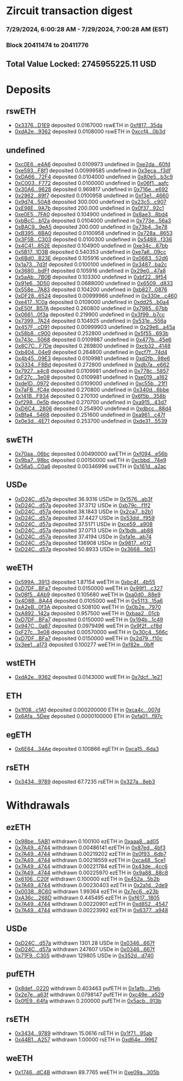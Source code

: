# Zircuit transaction digest
### 7/29/2024, 6:00:28 AM - 7/29/2024, 7:00:28 AM (EST)
### Block 20411474 to 20411776

## Total Value Locked: 2745955225.11 USD

# Deposits
## rswETH
- [0x3376...D1E9](https://etherscan.io/address/0x33763c93FE08b369708fBcb8E2897F3DA245D1E9) deposited 0.0167000 rswETH in [0xf817...35da](https://etherscan.io/tx/0x33763c93FE08b369708fBcb8E2897F3DA245D1E9)
- [0xdA2e...9362](https://etherscan.io/address/0xdA2ec5aD9b89fb663f2a7E5eb3149570E2e59362) deposited 0.0108000 rswETH in [0xccf4...0b3d](https://etherscan.io/tx/0xdA2ec5aD9b89fb663f2a7E5eb3149570E2e59362)
## undefined
- [0xc0E6...e4A6](https://etherscan.io/address/0xc0E675629fa7bf123fFaa6b9A317e167C4Dde4A6) deposited 0.0109973 undefined in [0xe2da...60fd](https://etherscan.io/tx/0xc0E675629fa7bf123fFaa6b9A317e167C4Dde4A6)
- [0xe593...F8f1](https://etherscan.io/address/0xe593062b5521140FcD0b42d1727Bb9f5E79aF8f1) deposited 0.00999585 undefined in [0x3eca...f3df](https://etherscan.io/tx/0xe593062b5521140FcD0b42d1727Bb9f5E79aF8f1)
- [0xDA66...72F4](https://etherscan.io/address/0xDA6620C4d46ca0d7e8a06A37Bb76C294988072F4) deposited 0.0104000 undefined in [0x80e5...b3c9](https://etherscan.io/tx/0xDA6620C4d46ca0d7e8a06A37Bb76C294988072F4)
- [0xC003...F772](https://etherscan.io/address/0xC0032b4652dBEab6676A4E26D5FF7369a034F772) deposited 0.0100000 undefined in [0x06f1...aafc](https://etherscan.io/tx/0xC0032b4652dBEab6676A4E26D5FF7369a034F772)
- [0x30A6...9628](https://etherscan.io/address/0x30A6BcaD74534fa05Fb039D36B80d36d92a99628) deposited 0.969817 undefined in [0x716e...e692](https://etherscan.io/tx/0x30A6BcaD74534fa05Fb039D36B80d36d92a99628)
- [0x2962...89f7](https://etherscan.io/address/0x296208eC95D688883E5BDD2B1708BE06b09f89f7) deposited 0.0100958 undefined in [0xf3e1...4660](https://etherscan.io/tx/0x296208eC95D688883E5BDD2B1708BE06b09f89f7)
- [0x9d74...50A8](https://etherscan.io/address/0x9d74c6Ef52E1dC5D79bd85578D6C7220340F50A8) deposited 300.000 undefined in [0x23c5...c907](https://etherscan.io/tx/0x9d74c6Ef52E1dC5D79bd85578D6C7220340F50A8)
- [0xE98E...9A7b](https://etherscan.io/address/0xE98E395859A1D3cdea8e6543c8d1E2aca8639A7b) deposited 200.000 undefined in [0x0f37...92c1](https://etherscan.io/tx/0xE98E395859A1D3cdea8e6543c8d1E2aca8639A7b)
- [0xe0E5...7FA0](https://etherscan.io/address/0xe0E561eb9D228486f5BA5B3ee8188897D35b7FA0) deposited 0.104900 undefined in [0x8ae3...8bd4](https://etherscan.io/tx/0xe0E561eb9D228486f5BA5B3ee8188897D35b7FA0)
- [0xbBcC...b12a](https://etherscan.io/address/0xbBcC5FCfEE48625984c0d0d31D50c16ad052b12a) deposited 0.0104000 undefined in [0x773e...56a3](https://etherscan.io/tx/0xbBcC5FCfEE48625984c0d0d31D50c16ad052b12a)
- [0xBAC9...9eA5](https://etherscan.io/address/0xBAC90c6C85d203433ebDee63B5aB50c9A2dC9eA5) deposited 200.000 undefined in [0x73b4...3e78](https://etherscan.io/tx/0xBAC90c6C85d203433ebDee63B5aB50c9A2dC9eA5)
- [0xB395...8BA0](https://etherscan.io/address/0xB3959f7915B6Fb78E38184E9aECA613338168BA0) deposited 0.0100958 undefined in [0x728a...8653](https://etherscan.io/tx/0xB3959f7915B6Fb78E38184E9aECA613338168BA0)
- [0x3F5B...C303](https://etherscan.io/address/0x3F5Bde86E92A630f3d5360649d359cbbD064C303) deposited 0.0100300 undefined in [0x5489...f336](https://etherscan.io/tx/0x3F5Bde86E92A630f3d5360649d359cbbD064C303)
- [0x4C41...852E](https://etherscan.io/address/0x4C4126048a6092480b4F849Fd7d63D87Cb7C852E) deposited 0.104900 undefined in [0xe34c...87bb](https://etherscan.io/tx/0x4C4126048a6092480b4F849Fd7d63D87Cb7C852E)
- [0x5B17...1D3B](https://etherscan.io/address/0x5B1793980ba02DF74A342ead7338905829411D3B) deposited 0.540353 undefined in [0xe7a6...09cc](https://etherscan.io/tx/0x5B1793980ba02DF74A342ead7338905829411D3B)
- [0x6Bd0...B23E](https://etherscan.io/address/0x6Bd0DA526f49515e65c1428B9060627051FBB23E) deposited 0.105916 undefined in [0x0683...52d6](https://etherscan.io/tx/0x6Bd0DA526f49515e65c1428B9060627051FBB23E)
- [0x1a73...7d3f](https://etherscan.io/address/0x1a73142552350895C239569bD122051B62d57d3f) deposited 0.0100100 undefined in [0x3487...ba2c](https://etherscan.io/tx/0x1a73142552350895C239569bD122051B62d57d3f)
- [0x3680...bdFf](https://etherscan.io/address/0x3680E94f6C505EAEaEF28aED0c6e51Fc925DbdFf) deposited 0.105916 undefined in [0x29e0...47a8](https://etherscan.io/tx/0x3680E94f6C505EAEaEF28aED0c6e51Fc925DbdFf)
- [0x5aAb...7B0B](https://etherscan.io/address/0x5aAbab3c4cD6f75690A72b7F4c8C5761f6267B0B) deposited 0.103300 undefined in [0xbf22...9f54](https://etherscan.io/tx/0x5aAbab3c4cD6f75690A72b7F4c8C5761f6267B0B)
- [0x91e6...3D50](https://etherscan.io/address/0x91e6a4Ad2Cc1018B87CFCf0d467E99C0255E3D50) deposited 0.0688000 undefined in [0x6509...d833](https://etherscan.io/tx/0x91e6a4Ad2Cc1018B87CFCf0d467E99C0255E3D50)
- [0x558e...7A83](https://etherscan.io/address/0x558e0b7851cBb0ccB7bFae0098F2905ff50F7A83) deposited 0.104200 undefined in [0xb827...0876](https://etherscan.io/tx/0x558e0b7851cBb0ccB7bFae0098F2905ff50F7A83)
- [0xDF28...6524](https://etherscan.io/address/0xDF288eECa295b3B287528486600be29AbD5f6524) deposited 0.00999966 undefined in [0x330e...c460](https://etherscan.io/tx/0xDF288eECa295b3B287528486600be29AbD5f6524)
- [0xe417...1C0a](https://etherscan.io/address/0xe417dC92c642A349f4566CEC3AeA633055d81C0a) deposited 0.0109000 undefined in [0xdd25...b0a4](https://etherscan.io/tx/0xe417dC92c642A349f4566CEC3AeA633055d81C0a)
- [0xE50f...B57A](https://etherscan.io/address/0xE50f4ea8f07407FF406869C14220ab2D030bB57A) deposited 0.260800 undefined in [0x7985...67bb](https://etherscan.io/tx/0xE50f4ea8f07407FF406869C14220ab2D030bB57A)
- [0x0661...0f3a](https://etherscan.io/address/0x0661CF53e79dfbD7603B7cD5E4187ea391820f3a) deposited 0.219900 undefined in [0x3f99...b7cc](https://etherscan.io/tx/0x0661CF53e79dfbD7603B7cD5E4187ea391820f3a)
- [0x7399...7A24](https://etherscan.io/address/0x739927e998A1EA425EC9C4Fe17917cb516Ba7A24) deposited 0.104925 undefined in [0x531e...556a](https://etherscan.io/tx/0x739927e998A1EA425EC9C4Fe17917cb516Ba7A24)
- [0x457F...cD91](https://etherscan.io/address/0x457FB9D6c9D4784c8Ef445B066F7470256DbcD91) deposited 0.00999903 undefined in [0x29e6...a45a](https://etherscan.io/tx/0x457FB9D6c9D4784c8Ef445B066F7470256DbcD91)
- [0x58b8...c900](https://etherscan.io/address/0x58b8C2A1C4985D1664ec9190f9312AB4AA7Ac900) deposited 0.252800 undefined in [0x5f55...693b](https://etherscan.io/tx/0x58b8C2A1C4985D1664ec9190f9312AB4AA7Ac900)
- [0x743c...5068](https://etherscan.io/address/0x743ca0E2D4aD79e298CAcDDC661D6b857c5f5068) deposited 0.0109987 undefined in [0x477b...45e6](https://etherscan.io/tx/0x743ca0E2D4aD79e298CAcDDC661D6b857c5f5068)
- [0x8C7C...F7De](https://etherscan.io/address/0x8C7C51F367cEAaFB9EF350c916C66F70239AF7De) deposited 0.269800 undefined in [0xcb32...4148](https://etherscan.io/tx/0x8C7C51F367cEAaFB9EF350c916C66F70239AF7De)
- [0xb404...04e9](https://etherscan.io/address/0xb404d25C43b678d18Ec948Ea87718943885004e9) deposited 0.264800 undefined in [0xcf7f...74d4](https://etherscan.io/tx/0xb404d25C43b678d18Ec948Ea87718943885004e9)
- [0x4b45...09E3](https://etherscan.io/address/0x4b451b20EB75F4a564D82c4Cfd3CE3FAE22b09E3) deposited 0.0109981 undefined in [0xd2fb...98e6](https://etherscan.io/tx/0x4b451b20EB75F4a564D82c4Cfd3CE3FAE22b09E3)
- [0x3334...F8Bd](https://etherscan.io/address/0x3334aFf64fD2a460BDa63e2650d936fA139bF8Bd) deposited 0.272800 undefined in [0xdb7a...e662](https://etherscan.io/tx/0x3334aFf64fD2a460BDa63e2650d936fA139bF8Bd)
- [0x7927...a4c8](https://etherscan.io/address/0x7927e5eee5583Cf1c77747A1C80837553A57a4c8) deposited 0.0109981 undefined in [0x778c...5857](https://etherscan.io/tx/0x7927e5eee5583Cf1c77747A1C80837553A57a4c8)
- [0xF27c...3e08](https://etherscan.io/address/0xF27c3af205B930E6B85B5150f3fFff942b6F3e08) deposited 0.0109981 undefined in [0xe019...a162](https://etherscan.io/tx/0xF27c3af205B930E6B85B5150f3fFff942b6F3e08)
- [0xde1D...0972](https://etherscan.io/address/0xde1D0EF1A1310B2630Fe85Bb2558f1c9a9700972) deposited 0.0109000 undefined in [0xc55b...21f1](https://etherscan.io/tx/0xde1D0EF1A1310B2630Fe85Bb2558f1c9a9700972)
- [0x7aFB...fC4e](https://etherscan.io/address/0x7aFBfd2012B7CcCA8105dE9eE870eF0d80f9fC4e) deposited 0.270800 undefined in [0x340d...6bbe](https://etherscan.io/tx/0x7aFBfd2012B7CcCA8105dE9eE870eF0d80f9fC4e)
- [0x141B...F934](https://etherscan.io/address/0x141B8918eDfA022ceE7E015a0e129C2f15ABF934) deposited 0.270100 undefined in [0x6f5b...358b](https://etherscan.io/tx/0x141B8918eDfA022ceE7E015a0e129C2f15ABF934)
- [0xf298...0e5b](https://etherscan.io/address/0xf298Bef88774F45F9a60D530FD3069F7AB870e5b) deposited 0.270700 undefined in [0xa915...43d7](https://etherscan.io/tx/0xf298Bef88774F45F9a60D530FD3069F7AB870e5b)
- [0xD6C4...2806](https://etherscan.io/address/0xD6C4273412407d2C119E27eDC1f564d94Bf32806) deposited 0.254900 undefined in [0xdbcc...88d4](https://etherscan.io/tx/0xD6C4273412407d2C119E27eDC1f564d94Bf32806)
- [0xBfa4...5468](https://etherscan.io/address/0xBfa464Bc18c7E86CF238d8E94c047263Fca75468) deposited 0.251600 undefined in [0xa961...c47f](https://etherscan.io/tx/0xBfa464Bc18c7E86CF238d8E94c047263Fca75468)
- [0x0e3d...4E71](https://etherscan.io/address/0x0e3d98eab27F2E66855f13eA63332E8E630F4E71) deposited 0.253700 undefined in [0xde31...5539](https://etherscan.io/tx/0x0e3d98eab27F2E66855f13eA63332E8E630F4E71)
## swETH
- [0x70aa...06bc](https://etherscan.io/address/0x70aaD6fB27f57461FC97B8F6d5e424D72b5e06bc) deposited 0.00490000 swETH in [0xf094...e56b](https://etherscan.io/tx/0x70aaD6fB27f57461FC97B8F6d5e424D72b5e06bc)
- [0x9ba7...98bc](https://etherscan.io/address/0x9ba7849B04762547Bb582414E6712679b34698bc) deposited 0.00150000 swETH in [0xcbbd...74e9](https://etherscan.io/tx/0x9ba7849B04762547Bb582414E6712679b34698bc)
- [0x56a5...C0a6](https://etherscan.io/address/0x56a5dC1963Ae96f7A0a3E92097b4Eea5e073C0a6) deposited 0.00346996 swETH in [0x161d...a2ac](https://etherscan.io/tx/0x56a5dC1963Ae96f7A0a3E92097b4Eea5e073C0a6)
## USDe
- [0xD24C...d57a](https://etherscan.io/address/0xD24Cfe2d0fa81369ca6291c28ac5426e16B6d57a) deposited 36.9316 USDe in [0x1576...ab3f](https://etherscan.io/tx/0xD24Cfe2d0fa81369ca6291c28ac5426e16B6d57a)
- [0xD24C...d57a](https://etherscan.io/address/0xD24Cfe2d0fa81369ca6291c28ac5426e16B6d57a) deposited 37.3712 USDe in [0xb79c...f1f2](https://etherscan.io/tx/0xD24Cfe2d0fa81369ca6291c28ac5426e16B6d57a)
- [0xD24C...d57a](https://etherscan.io/address/0xD24Cfe2d0fa81369ca6291c28ac5426e16B6d57a) deposited 38.1843 USDe in [0x2ca7...b2b1](https://etherscan.io/tx/0xD24Cfe2d0fa81369ca6291c28ac5426e16B6d57a)
- [0xD24C...d57a](https://etherscan.io/address/0xD24Cfe2d0fa81369ca6291c28ac5426e16B6d57a) deposited 37.4427 USDe in [0x53dd...f959](https://etherscan.io/tx/0xD24Cfe2d0fa81369ca6291c28ac5426e16B6d57a)
- [0xD24C...d57a](https://etherscan.io/address/0xD24Cfe2d0fa81369ca6291c28ac5426e16B6d57a) deposited 37.5171 USDe in [0xce59...a908](https://etherscan.io/tx/0xD24Cfe2d0fa81369ca6291c28ac5426e16B6d57a)
- [0xD24C...d57a](https://etherscan.io/address/0xD24Cfe2d0fa81369ca6291c28ac5426e16B6d57a) deposited 37.0713 USDe in [0x1bdb...ab88](https://etherscan.io/tx/0xD24Cfe2d0fa81369ca6291c28ac5426e16B6d57a)
- [0xD24C...d57a](https://etherscan.io/address/0xD24Cfe2d0fa81369ca6291c28ac5426e16B6d57a) deposited 37.4194 USDe in [0xfa1e...ab74](https://etherscan.io/tx/0xD24Cfe2d0fa81369ca6291c28ac5426e16B6d57a)
- [0xD24C...d57a](https://etherscan.io/address/0xD24Cfe2d0fa81369ca6291c28ac5426e16B6d57a) deposited 136908 USDe in [0x9817...e012](https://etherscan.io/tx/0xD24Cfe2d0fa81369ca6291c28ac5426e16B6d57a)
- [0xD24C...d57a](https://etherscan.io/address/0xD24Cfe2d0fa81369ca6291c28ac5426e16B6d57a) deposited 50.8933 USDe in [0x3668...5b51](https://etherscan.io/tx/0xD24Cfe2d0fa81369ca6291c28ac5426e16B6d57a)
## weETH
- [0x599A...3913](https://etherscan.io/address/0x599A6CA3A9E1DCd8fD873639F53030BBFA233913) deposited 1.87154 weETH in [0xbc4f...4b55](https://etherscan.io/tx/0x599A6CA3A9E1DCd8fD873639F53030BBFA233913)
- [0xD7DF...BFa7](https://etherscan.io/address/0xD7DF7E085214743530afF339aFC420c7c720BFa7) deposited 0.0150000 weETH in [0x99f1...c327](https://etherscan.io/tx/0xD7DF7E085214743530afF339aFC420c7c720BFa7)
- [0x08f5...4Ab9](https://etherscan.io/address/0x08f518f11398A65Fd97B3D29ed8841F9F11c4Ab9) deposited 0.105680 weETH in [0xa0d0...88e9](https://etherscan.io/tx/0x08f518f11398A65Fd97B3D29ed8841F9F11c4Ab9)
- [0x4D8B...8A44](https://etherscan.io/address/0x4D8B0988C6096fE9d701E29b3bd6d4d173B58A44) deposited 0.0105000 weETH in [0x5113...15a6](https://etherscan.io/tx/0x4D8B0988C6096fE9d701E29b3bd6d4d173B58A44)
- [0xA2eB...0f3A](https://etherscan.io/address/0xA2eBcE9e8FB7580F4D36a201f967FCfdDFcb0f3A) deposited 0.508100 weETH in [0x0b2e...7970](https://etherscan.io/tx/0xA2eBcE9e8FB7580F4D36a201f967FCfdDFcb0f3A)
- [0xA892...142a](https://etherscan.io/address/0xA892B4152Cde481d0B633c78EC947485a356142a) deposited 0.957500 weETH in [0xbaa2...01cb](https://etherscan.io/tx/0xA892B4152Cde481d0B633c78EC947485a356142a)
- [0xD7DF...BFa7](https://etherscan.io/address/0xD7DF7E085214743530afF339aFC420c7c720BFa7) deposited 0.0150000 weETH in [0x194b...1c49](https://etherscan.io/tx/0xD7DF7E085214743530afF339aFC420c7c720BFa7)
- [0x947C...0a87](https://etherscan.io/address/0x947C55B37926A533b41Ecec4844bbb3B6a060a87) deposited 0.0979496 weETH in [0x9f2f...cf8d](https://etherscan.io/tx/0x947C55B37926A533b41Ecec4844bbb3B6a060a87)
- [0xF27c...3e08](https://etherscan.io/address/0xF27c3af205B930E6B85B5150f3fFff942b6F3e08) deposited 0.00570000 weETH in [0x30c4...566c](https://etherscan.io/tx/0xF27c3af205B930E6B85B5150f3fFff942b6F3e08)
- [0xD7DF...BFa7](https://etherscan.io/address/0xD7DF7E085214743530afF339aFC420c7c720BFa7) deposited 0.0150000 weETH in [0x2d79...f10c](https://etherscan.io/tx/0xD7DF7E085214743530afF339aFC420c7c720BFa7)
- [0x3ee1...a173](https://etherscan.io/address/0x3ee18d7BE0fe86968b2Ae51FCec1d3b0575ba173) deposited 0.100277 weETH in [0xf82e...0bff](https://etherscan.io/tx/0x3ee18d7BE0fe86968b2Ae51FCec1d3b0575ba173)
## wstETH
- [0xdA2e...9362](https://etherscan.io/address/0xdA2ec5aD9b89fb663f2a7E5eb3149570E2e59362) deposited 0.0143000 wstETH in [0x7dcf...1e21](https://etherscan.io/tx/0xdA2ec5aD9b89fb663f2a7E5eb3149570E2e59362)
## ETH
- [0x1f08...c1A1](https://etherscan.io/address/0x1f083AC1F4d81f5E6dA584bb67358744a62Ec1A1) deposited 0.000200000 ETH in [0xca4c...007d](https://etherscan.io/tx/0x1f083AC1F4d81f5E6dA584bb67358744a62Ec1A1)
- [0x6Afa...5Dee](https://etherscan.io/address/0x6Afa95929c087bd4f455D995d4f312b690fb5Dee) deposited 0.0000100000 ETH in [0xfa01...f97c](https://etherscan.io/tx/0x6Afa95929c087bd4f455D995d4f312b690fb5Dee)
## egETH
- [0x6E64...34Ae](https://etherscan.io/address/0x6E64c82423D418368bf5284EdcA24b606a7834Ae) deposited 0.100866 egETH in [0xca15...6da3](https://etherscan.io/tx/0x6E64c82423D418368bf5284EdcA24b606a7834Ae)
## rsETH
- [0x3434...9789](https://etherscan.io/address/0x34349c5569e7B846c3558961552D2202760A9789) deposited 67.7235 rsETH in [0x327a...8eb3](https://etherscan.io/tx/0x34349c5569e7B846c3558961552D2202760A9789)
# Withdrawals
## ezETH
- [0x98be...5AB1](https://etherscan.io/address/0x98be9E893D2b01d8a0F2530fAA4eb0F3DdB05AB1) withdrawn 0.100100 ezETH in [0xaaa8...ad05](https://etherscan.io/tx/0x98be9E893D2b01d8a0F2530fAA4eb0F3DdB05AB1)
- [0x7A49...4744](https://etherscan.io/address/0x7A493Be5c2ce014cD049Bf178a1ac0Db1B434744) withdrawn 0.00486141 ezETH in [0x87ed...4bf3](https://etherscan.io/tx/0x7A493Be5c2ce014cD049Bf178a1ac0Db1B434744)
- [0x7A49...4744](https://etherscan.io/address/0x7A493Be5c2ce014cD049Bf178a1ac0Db1B434744) withdrawn 0.00219202 ezETH in [0x0f93...6db7](https://etherscan.io/tx/0x7A493Be5c2ce014cD049Bf178a1ac0Db1B434744)
- [0x7A49...4744](https://etherscan.io/address/0x7A493Be5c2ce014cD049Bf178a1ac0Db1B434744) withdrawn 0.00218559 ezETH in [0xca48...5ce1](https://etherscan.io/tx/0x7A493Be5c2ce014cD049Bf178a1ac0Db1B434744)
- [0x7A49...4744](https://etherscan.io/address/0x7A493Be5c2ce014cD049Bf178a1ac0Db1B434744) withdrawn 0.00221784 ezETH in [0x43de...4cc6](https://etherscan.io/tx/0x7A493Be5c2ce014cD049Bf178a1ac0Db1B434744)
- [0x7A49...4744](https://etherscan.io/address/0x7A493Be5c2ce014cD049Bf178a1ac0Db1B434744) withdrawn 0.00225970 ezETH in [0x9a88...88c8](https://etherscan.io/tx/0x7A493Be5c2ce014cD049Bf178a1ac0Db1B434744)
- [0x6106...C20f](https://etherscan.io/address/0x61068AbfB8349f90bd0bAb12347ec10e0C55C20f) withdrawn 0.100000 ezETH in [0x452a...5b2b](https://etherscan.io/tx/0x61068AbfB8349f90bd0bAb12347ec10e0C55C20f)
- [0x7A49...4744](https://etherscan.io/address/0x7A493Be5c2ce014cD049Bf178a1ac0Db1B434744) withdrawn 0.00230403 ezETH in [0x2a1d...2de9](https://etherscan.io/tx/0x7A493Be5c2ce014cD049Bf178a1ac0Db1B434744)
- [0x0038...8C60](https://etherscan.io/address/0x003814A176D587C13c8efE04cBD7790418388C60) withdrawn 1.99364 ezETH in [0x7ec6...e23b](https://etherscan.io/tx/0x003814A176D587C13c8efE04cBD7790418388C60)
- [0xA36c...268D](https://etherscan.io/address/0xA36c7c034809160012b652a73180556312D0268D) withdrawn 0.445495 ezETH in [0xf617...1805](https://etherscan.io/tx/0xA36c7c034809160012b652a73180556312D0268D)
- [0x7A49...4744](https://etherscan.io/address/0x7A493Be5c2ce014cD049Bf178a1ac0Db1B434744) withdrawn 0.00220901 ezETH in [0xd852...4547](https://etherscan.io/tx/0x7A493Be5c2ce014cD049Bf178a1ac0Db1B434744)
- [0x7A49...4744](https://etherscan.io/address/0x7A493Be5c2ce014cD049Bf178a1ac0Db1B434744) withdrawn 0.00223992 ezETH in [0x6377...a948](https://etherscan.io/tx/0x7A493Be5c2ce014cD049Bf178a1ac0Db1B434744)
## USDe
- [0xD24C...d57a](https://etherscan.io/address/0xD24Cfe2d0fa81369ca6291c28ac5426e16B6d57a) withdrawn 1301.28 USDe in [0x0346...667f](https://etherscan.io/tx/0xD24Cfe2d0fa81369ca6291c28ac5426e16B6d57a)
- [0xD24C...d57a](https://etherscan.io/address/0xD24Cfe2d0fa81369ca6291c28ac5426e16B6d57a) withdrawn 247607 USDe in [0x0346...667f](https://etherscan.io/tx/0xD24Cfe2d0fa81369ca6291c28ac5426e16B6d57a)
- [0x71F9...C305](https://etherscan.io/address/0x71F9C6224D5e7735f617Db29B4AC66a9F298C305) withdrawn 129805 USDe in [0x352d...d740](https://etherscan.io/tx/0x71F9C6224D5e7735f617Db29B4AC66a9F298C305)
## pufETH
- [0x8def...0220](https://etherscan.io/address/0x8def0445479F5B57Df0A065Ea85ec3485fc40220) withdrawn 0.403463 pufETH in [0x1afb...21eb](https://etherscan.io/tx/0x8def0445479F5B57Df0A065Ea85ec3485fc40220)
- [0x2e7e...a63f](https://etherscan.io/address/0x2e7e0E27c43bee6660B8E626Bae0F65E4758a63f) withdrawn 0.0798147 pufETH in [0xc49e...a529](https://etherscan.io/tx/0x2e7e0E27c43bee6660B8E626Bae0F65E4758a63f)
- [0x0fE9...64fa](https://etherscan.io/address/0x0fE9f3A40F44bfDDBb9D99F3A6E0f62b694D64fa) withdrawn 0.200000 pufETH in [0x5acb...913b](https://etherscan.io/tx/0x0fE9f3A40F44bfDDBb9D99F3A6E0f62b694D64fa)
## rsETH
- [0x3434...9789](https://etherscan.io/address/0x34349c5569e7B846c3558961552D2202760A9789) withdrawn 15.0616 rsETH in [0x1f71...95ab](https://etherscan.io/tx/0x34349c5569e7B846c3558961552D2202760A9789)
- [0x44B1...A257](https://etherscan.io/address/0x44B17Ac19532D4A2e90638ed5cF9aCA190C0A257) withdrawn 1.00000 rsETH in [0xd64e...9967](https://etherscan.io/tx/0x44B17Ac19532D4A2e90638ed5cF9aCA190C0A257)
## weETH
- [0x1746...dC4B](https://etherscan.io/address/0x174642787aDFAe0F1E07ed6A8fD7Ab5Fb8bfdC4B) withdrawn 89.7765 weETH in [0xe09a...305b](https://etherscan.io/tx/0x174642787aDFAe0F1E07ed6A8fD7Ab5Fb8bfdC4B)
